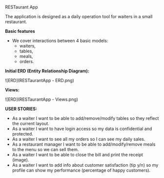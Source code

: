 RESTaurant App

The application is designed as a daily operation tool for waiters in a small restaurant.

**Basic features**

- We cover interactions between 4 basic models:
  - waiters,
  - tables,
  - meals,
  - orders.

**Initial ERD (Entity Relationship Diagram):**

  ![ERD](RESTaurantApp - ERD.png)

  **Views:**

  ![ERD](RESTaurantApp - Views.png)

**USER STORIES:**
- As a waiter I want to be able to add/remove/modify tables so they reflect the current layout.
- As a waiter I want to have login access so my data is confidential and protected.
- As a waiter I want to see all my orders so I can see my daily sales.
- As a restaurant manager I want to be able to add/modify/remove meals to the menu so we can sell them.
- As a waiter I want to be able to close the bill and print the receipt (image).
- As a waiter I want to add info about customer satisfaction (tip y/n) so my profile can show my performance (percentage of happy customers).
